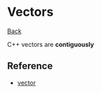 # Vectors

[Back](../../index.md)

C++ vectors are **contiguously**

## Reference

- [vector](https://en.cppreference.com/w/cpp/container/vector)
